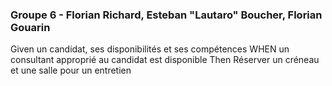 ### Groupe 6 - Florian Richard, Esteban "Lautaro" Boucher, Florian Gouarin
Given un candidat, ses disponibilités et ses compétences
WHEN un consultant approprié au candidat est disponible
Then Réserver un créneau et une salle pour un entretien
